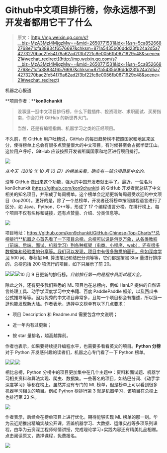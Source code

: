 # Github中文项目排行榜，你永远想不到开发者都用它干了什么

> 原文：[http://mp.weixin.qq.com/s?__biz=MzA3MzI4MjgzMw==&mid=2650771531&idx=1&sn=5ca8526682768e71cfa38934f6576697&chksm=871a5435b06ddd23fb24a2d5a74273270bac2fe54f79a62ad2f3bf22fc8e0056fb0671929c48&scene=21#wechat_redirect](http://mp.weixin.qq.com/s?__biz=MzA3MzI4MjgzMw==&mid=2650771531&idx=1&sn=5ca8526682768e71cfa38934f6576697&chksm=871a5435b06ddd23fb24a2d5a74273270bac2fe54f79a62ad2f3bf22fc8e0056fb0671929c48&scene=21#wechat_redirect)

机器之心报道

**项目作者：****kon9chunkit**

> 没事逛一逛中文项目排行榜，什么下载插件、投资理财、求职面试、买房指南，你会打开 GitHub 的新世界大门。
> 
> 当然，还是有编程指南、机器学习之类的正经项目。

不久前，有 GitHub 用户吐槽说，GitHub 的每日趋势榜不按照国家和地区来区分，使得榜单上总会有很多点赞量很大的中文项目，有时候甚至会占据半壁江山。这位用户呼吁，GitHub 应该按照开发者所属国家和地区进行项目排行。

![](../Images/3ffcc5f574376f98f5c8f9f69b05ba9e.jpg)

*从今天（2019 年 10 月 10 日）的榜单来看，确实有一部分项目是中文的。*

没等 GitHub 做出来这个功能，强大的中国开发者就出手了。最近，一位名为 kon9chunkit (https://github.com/kon9chunkit) 的 GitHub 开发者就总结了中文相关的知名项目，并形成了每周榜单。这个榜单会定期更新每周最受欢迎的中文项目（top200）。更好的是，除了一个总榜单，开发者还将榜单按照编程语言进行了区分，如 Java、Python、C++等，形成了 17 个编程语言分榜。在排行榜上，每个项目不仅有名称和链接，还有点赞量、介绍、分类信息等。

![](../Images/a489cf53f786f7115ecc931adb9080f5.jpg)

项目地址：https://github.com/kon9chunkit/GitHub-Chinese-Top-Charts**总榜排行**机器之心首先看了一下项目总榜。总榜可以说是包罗万象，从各类教程（前端、后端、面试、机器学习）到各种框架（电商、小程序、web），还有很多数据集和经验类的分享等。我们可以发现，项目中有很多熟悉的面孔，例如深度学习 500 问、春秋招 ML 算法笔记和结巴分词等等，它们都是按照 Star 量进行排序的，总榜包括 200 项流行的项目，如下只展示了前 20。

![](../Images/3c344403948cef4ba8be5fa28eef06b2.jpg)![](../Images/b655db4b3fac9380bd2f42c90241c2ec.jpg)![](../Images/199eb3aad164f4641064811004044358.jpg)10 月 9 日更新的排行榜。*目前排行第一的是程序员面试题大全。*

除此之外，还有更多我们熟悉的 ML 项目也在总榜内，例如 HanLP 提供的自然语言处理工具、动手学深度学习中文书籍、百度 PaddlePaddle 框架，以及西瓜书公式推导等等。因为优秀的中文项目非常多，且每一个项目都会有描述，所以逛一逛也能发现新大陆。作者表示，选择中文榜单有以下几点要求：

*   项目 Description 和 Readme.md 需要包含中文说明；

*   近一年内有过更新；

*   按 star 量排名，越高越靠前。

作者也表示，如果要持续提升编程水平，也需要多看看英文的项目。**Python 分榜**对于 Python 开发感兴趣的读者们，机器之心专门看了一下 Python 榜单。

![](../Images/1283fee94e120c2fda35bb813f27c6fb.jpg)![](../Images/2f7792730f96a0ea75e653fbb6bccaf2.jpg)![](../Images/05f6916c19c20589121befe50c654891.jpg)

相比总榜，Python 分榜中的项目更加集中在几个主题中：资料和面试题、机器学习相关资料和算法实现、爬虫、数据集。一些著名的项目，如结巴分词、《动手学深度学习》等都在榜上。虽然并没有专门的 ML 榜单，但是榜单上可以看到很多机器学习相关的项目。例如 Python 榜排行第 3 就是机器学习，该项目在总榜上也排行第 23 名。

![](../Images/56803bd5b6f49618685236d3f241ae28.jpg)

作者表示，后续会在榜单项目上进行优化。期待能够实现 ML 榜单的那一刻。华为云近期推出精编实战公开课，涵盖机器学习、大数据、运维实战等多项系列课程，由华为云资深工程师倾情讲授，完成理论学习+实践内容还有精美礼品相赠。点击阅读原文，选择课程，免费报名。

![](../Images/4826157d146a33d470db6293001c4c36.jpg)
